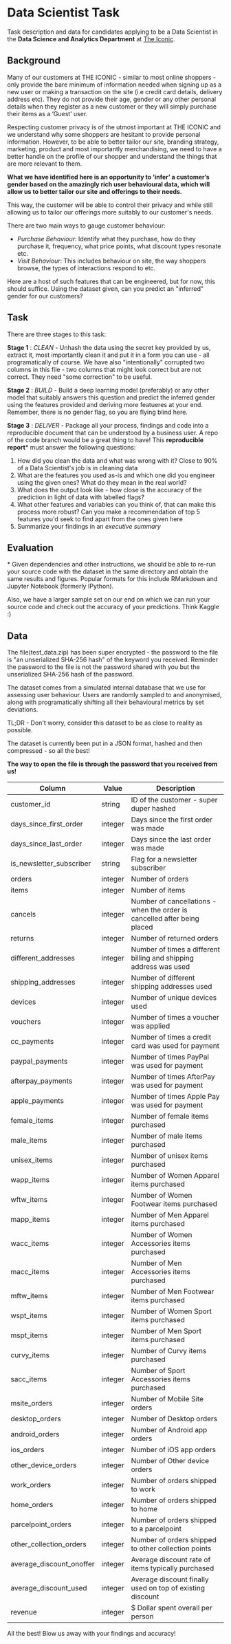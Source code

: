 # Data Scientist Task

Task description and data for candidates applying to be a Data Scientist in the **Data Science and Analytics Department** at [The Iconic](https://theiconic.com.au).

## Background

Many of our customers at THE ICONIC - similar to most online shoppers - only provide the bare minimum of information needed when signing up as a new user or making a transaction on the site (i.e credit card details, delivery address etc). They do not provide their age, gender or any other personal details when they register as a new customer or they will simply purchase their items as a ‘Guest’ user.

Respecting customer privacy is of the utmost important at THE ICONIC and we understand why some shoppers are hesitant to provide personal information. However, to be able to better tailor our site, branding strategy, marketing, product and most importantly merchandising, we need to have a better handle on the profile of our shopper and understand the things that are more relevant to them.

**What we have identified here is an opportunity to ‘infer’ a customer’s gender based on the amazingly rich user behavioural data, which will allow us to better tailor our site and offerings to their needs.**

This way, the customer will be able to control their privacy and while still allowing us to tailor our offerings more suitably to our customer's needs.

There are two main ways to gauge customer behaviour:

- *Purchase Behaviour*: Identify what they purchase, how do they purchase it, frequency, what price points, what discount types resonate etc.
- *Visit Behaviour*: This includes behaviour on site, the way shoppers browse, the types of interactions respond to etc. 

Here are a host of such features that can be engineered, but for now, this should suffice. Using the dataset given, can you predict an "inferred" gender for our customers?

## Task

There are three stages to this task:

**Stage 1** : *CLEAN* - Unhash the data using the secret key provided by us, extract it, most importantly clean it and put it in a form you can use - all programatically of course. We have also "intentionally" corrupted two columns in this file - two columns that might look correct but are not correct. They need "some correction" to be useful.

**Stage 2** : *BUILD* - Build a deep learning model (preferably) or any other model that suitably answers this question and predict the inferred gender using the features provided and deriving more featueres at your end. Remember, there is no gender flag, so you are flying blind here.

**Stage 3** : *DELIVER* - Package all your process, findings and code into a reproducible document that can be understood by a business user. A repo of the code branch would be a great thing to have! This **reproducible report**\* must answer the following questions:

1. How did you clean the data and what was wrong with it? Close to 90% of a Data Scientist's job is in cleaning data
2. What are the features you used as-is and which one did you engineer using the given ones? What do they mean in the real world?
3. What does the output look like - how close is the accuracy of the prediction in light of data with labelled flags?
4. What other features and variables can you think of, that can make this process more robust? Can you make a recommendation of top 5 features you'd seek to find apart from the ones given here
5. Summarize your findings in an *executive summary*

## Evaluation

\* Given dependencies and other instructions, we should be able to re-run your source code with the dataset in the same directory and obtain the same results and figures. Popular formats for this include RMarkdown and Jupyter Notebook (formerly IPython).

Also, we have a larger sample set on our end on which we can run your source code and check out the accuracy of your predictions. Think Kaggle :)

## Data

The file(test_data.zip) has been super encrypted - the password to the file is "an unserialized SHA-256 hash" of the keyword you received. Reminder the password to the file is not the password shared with you but the unserialized SHA-256 hash of the password.

The dataset comes from a simulated internal database that we use for assessing user behaviour. Users are randomly sampled to and anonymised, along with programatically shifting all their behavioural metrics by set deviations.

TL;DR - Don't worry, consider this dataset to be as close to reality as possible.

The dataset is currently been put in a JSON format, hashed and then compressed - so all the best! 

**The way to open the file is through the password that you received from us!**

| Column                   | Value   | Description                                                              | 
|--------------------------|---------|--------------------------------------------------------------------------| 
| customer_id              | string  | ID of the customer - super duper hashed                                  | 
| days_since_first_order   | integer | Days since the first order was made                                      | 
| days_since_last_order    | integer | Days since the last order was made                                       | 
| is_newsletter_subscriber | string  | Flag for a newsletter subscriber                                         | 
| orders                   | integer | Number of orders                                                         | 
| items                    | integer | Number of items                                                          | 
| cancels                  | integer | Number of cancellations - when the order is cancelled after being placed | 
| returns                  | integer | Number of returned orders                                                | 
| different_addresses      | integer | Number of times a different billing and shipping address was used        | 
| shipping_addresses       | integer | Number of different shipping addresses used                              | 
| devices                  | integer | Number of unique devices used                                            | 
| vouchers                 | integer | Number of times a voucher was applied                                    | 
| cc_payments              | integer | Number of times a credit card was used for payment                       | 
| paypal_payments          | integer | Number of times PayPal was used for payment                              | 
| afterpay_payments        | integer | Number of times AfterPay was used for payment                            | 
| apple_payments           | integer | Number of times Apple Pay was used for payment                           | 
| female_items             | integer | Number of female items purchased                                         | 
| male_items               | integer | Number of male items purchased                                           | 
| unisex_items             | integer | Number of unisex items purchased                                         | 
| wapp_items               | integer | Number of Women Apparel items purchased                                  | 
| wftw_items               | integer | Number of Women Footwear items purchased                                 | 
| mapp_items               | integer | Number of Men Apparel items purchased                                    | 
| wacc_items               | integer | Number of Women Accessories items purchased                              | 
| macc_items               | integer | Number of Men Accessories items purchased                                | 
| mftw_items               | integer | Number of Men Footwear items purchased                                   | 
| wspt_items               | integer | Number of Women Sport items purchased                                    | 
| mspt_items               | integer | Number of Men Sport items purchased                                      | 
| curvy_items              | integer | Number of Curvy items purchased                                          | 
| sacc_items               | integer | Number of Sport Accessories items purchased                              | 
| msite_orders             | integer | Number of Mobile Site orders                                             | 
| desktop_orders           | integer | Number of Desktop orders                                                 | 
| android_orders           | integer | Number of Android app orders                                             | 
| ios_orders               | integer | Number of iOS app orders                                                 | 
| other_device_orders      | integer | Number of Other device orders                                            | 
| work_orders              | integer | Number of orders shipped to work                                         | 
| home_orders              | integer | Number of orders shipped to home                                         | 
| parcelpoint_orders       | integer | Number of orders shipped to a parcelpoint                                | 
| other_collection_orders  | integer | Number of orders shipped to other collection points                      | 
| average_discount_onoffer | integer | Average discount rate of items typically purchased                       | 
| average_discount_used    | integer | Average discount finally used on top of existing discount                | 
| revenue                  | integer | $ Dollar spent overall per person                                        | 

All the best! Blow us away with your findings and accuracy!
